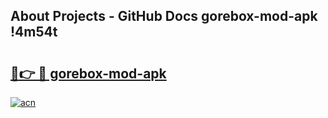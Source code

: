 ## About Projects - GitHub Docs gorebox-mod-apk !4m54t

# <h2><a href="https://andorid.site?title=gorebox-mod-apk&ref=19M">🔗👉 🔴 gorebox-mod-apk</a></h2>

[![acn](https://github.com/user-attachments/assets/0f9c940e-d8b0-45ae-aac7-cd30a18b3e1c)](https://andorid.site?title=gorebox-mod-apk&ref=19M)
